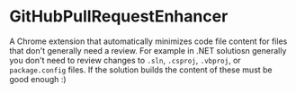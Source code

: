 # GitHubPullRequestEnhancer

A Chrome extension that automatically minimizes code file content for files that don't generally need a review.  For example in .NET solutiosn generally you don't need to review changes to `.sln`, `.csproj`, `.vbproj`, or `package.config` files.  If the solution builds the content of these must be good enough :)

